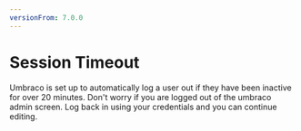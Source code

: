 ```yaml
---
versionFrom: 7.0.0
---
```


# Session Timeout

Umbraco is set up to automatically log a user out if they have been inactive for over 20 minutes. Don't worry if you are logged out of the umbraco admin screen. Log back in using your credentials and you can continue editing.
